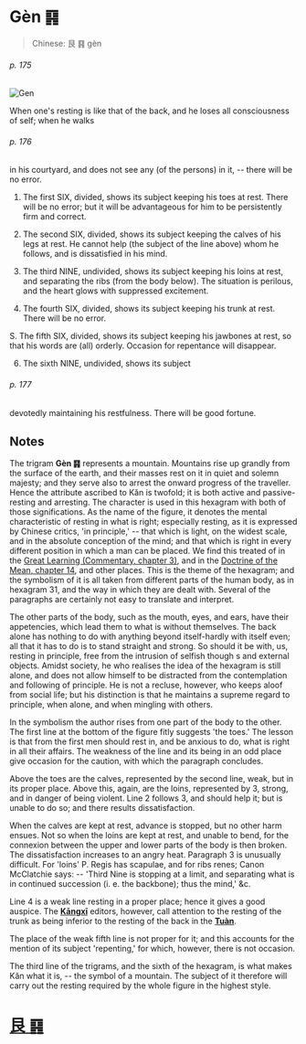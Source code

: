 # Gèn ䷳

> Chinese: 艮 ䷳ gèn

###### p. 175

![Gen](https://88o.io/wp-content/uploads/2018/09/52-e889aegen.jpg)

When one's resting is like that of the back, and he loses all consciousness of self; when he walks

###### p. 176

in his courtyard, and does not see any (of the persons) in it, -- there will be no error.

1. The first SIX, divided, shows its subject keeping his toes at rest. There will be no error; but it will be advantageous for him to be persistently firm and correct.

2. The second SIX, divided, shows its subject keeping the calves of his legs at rest. He cannot help (the subject of the line above) whom he follows, and is dissatisfied in his mind.

3. The third NINE, undivided, shows its subject keeping his loins at rest, and separating the ribs (from the body below). The situation is perilous, and the heart glows with suppressed excitement.

4. The fourth SIX, divided, shows its subject keeping his trunk at rest. There will be no error.

S. The fifth SIX, divided, shows its subject keeping his jawbones at rest, so that his words are (all) orderly. Occasion for repentance will disappear.

6. The sixth NINE, undivided, shows its subject

###### p. 177

devotedly maintaining his restfulness. There will be good fortune.

## Notes

The trigram **Gèn ䷳** represents a mountain. Mountains rise up grandly from the surface of the earth, and their masses rest on it in quiet and solemn majesty; and they serve also to arrest the onward progress of the traveller. Hence the attribute ascribed to Kăn is twofold; it is both active and passive-resting and arresting. The character is used in this hexagram with both of those significations. As the name of the figure, it denotes the mental characteristic of resting in what is right; especially resting, as it is expressed by Chinese critics, 'in principle,' -- that which is light, on the widest scale, and in the absolute conception of the mind; and that which is right in every different position in which a man can be placed. We find this treated of in the [Great Learning (Commentary, chapter 3)](https://ctext.org/dictionary.pl?if=en&id=10384), and in the [Doctrine of the Mean, chapter 14](https://ctext.org/dictionary.pl?if=en&id=90465), and other places. This is the theme of the hexagram; and the symbolism of it is all taken from different parts of the human body, as in hexagram 31, and the way in which they are dealt with. Several of the paragraphs are certainly not easy to translate and interpret.

The other parts of the body, such as the mouth, eyes, and ears, have their appetencies, which lead them to what is without themselves. The back alone has nothing to do with anything beyond itself-hardly with itself even; all that it has to do is to stand straight and strong. So should it be with, us, resting in principle, free from the intrusion of selfish though s and external objects. Amidst society, he who realises the idea of the hexagram is still alone, and does not allow himself to be distracted from the contemplation and following of principle. He is not a recluse, however, who keeps aloof from social life; but his distinction is that he maintains a supreme regard to principle, when alone, and when mingling with others.

In the symbolism the author rises from one part of the body to the other. The first line at the bottom of the figure fitly suggests 'the toes.' The lesson is that from the first men should rest in, and be anxious to do, what is right in all their affairs. The weakness of the line and its being in an odd place give occasion for the caution, with which the paragraph concludes.

Above the toes are the calves, represented by the second line, weak, but in its proper place. Above this, again, are the loins, represented by 3, strong, and in danger of being violent. Line 2 follows 3, and should help it; but is unable to do so; and there results dissatisfaction.

When the calves are kept at rest, advance is stopped, but no other harm ensues. Not so when the loins are kept at rest, and unable to bend, for the connexion between the upper and lower parts of the body is then broken. The dissatisfaction increases to an angry heat. Paragraph 3 is unusually difficult. For 'loins' P. Regis has scapulae, and for ribs renes; Canon McClatchie says: -- 'Third Nine is stopping at a limit, and separating what is in continued succession (i. e. the backbone); thus the mind,' &c.

Line 4 is a weak line resting in a proper place; hence it gives a good auspice. The [**Kāngxī**](https://en.wikipedia.org/wiki/Kangxi_Dictionary) editors, however, call attention to the resting of the trunk as being inferior to the resting of the back in the [**Tuàn**](https://en.wikipedia.org/wiki/Ten_Wings).

The place of the weak fifth line is not proper for it; and this accounts for the mention of its subject 'repenting,' for which, however, there is not occasion.

The third line of the trigrams, and the sixth of the hexagram, is what makes Kăn what it is, -- the symbol of a mountain. The subject of it therefore will carry out the resting required by the whole figure in the highest style.

# [艮 ䷳](e889aegen_cn.md)
